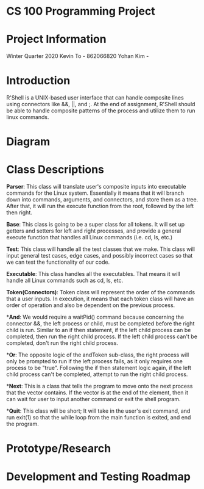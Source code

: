 # CS 100 Programming Project

# Project Information
Winter Quarter 2020
Kevin To - 862066820
Yohan Kim - 

# Introduction
R'Shell is a UNIX-based user interface that can handle composite lines using connectors like &&, ||, and ;. At the end of assignment, R'Shell should be able to handle composite patterns of the process and utilize them to run linux commands.


# Diagram





# Class Descriptions

__Parser__:
This class will translate user's composite inputs into executable commands for the Linux system. Essentially it means that it will branch down into commands, arguments, and connectors, and store them as a tree. After that, it will run the execute function from the root, followed by the left then right.

__Base__:
This class is going to be a super class for all tokens. It will set up getters and setters for left and right processes, and provide a general execute function that handles all Linux commands (i.e. cd, ls, etc.)

__Test__:
This class will handle all the test classes that we make. This class will input general test cases, edge cases, and possibly incorrect cases so that we can test the functionality of our code.

__Executable__:
This class handles all the executables. That means it will handle all Linux commands such as cd, ls, etc.

__Token(Connectors)__:
Token class will represent the order of the commands that a user inputs. In execution, it means that each token class will have an order of operation and also be dependent on the previous process.

  *__And__: We would require a waitPid() command because concerning the connector &&, the left process or child, must be completed before the right child is run. Similar to an if then statement, if the left child process can be completed, then run the right child process. If the left child process can't be completed, don't run the right child process. 

  *__Or__: The opposite logic of the andToken sub-class, the right process will only be prompted to run if the left process fails, as it only requires one process to be "true". Following the if then statement logic again, if the left child process can't be completed, attempt to run the right child process. 

  *__Next__: This is a class that tells the program to move onto the next process that the vector contains. If the vector is at the end of the element, then it can wait for user to input another command or exit the shell program. 

  *__Quit__: This class will be short; It will take in the user's exit command, and run exit(1) so that the while loop from the main function is exited, and end the program. 


# Prototype/Research

# Development and Testing Roadmap



